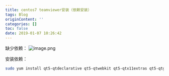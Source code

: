```yaml
---
title: centos7 teamviewer安装（依赖安装）
tags: Blog
originContent: ''
categories: []
toc: false
date: 2019-01-07 10:26:42
---
```


缺少依赖：
![image.png](images.javayuan.cn/FjTudoWEnAdP2WganY_HIW-bXiFr)

安装依赖：
```bash
sudo yum install qt5-qtdeclarative qt5-qtwebkit qt5-qtx11extras qt5-qtgraphicaleffects qt5-qtquickcontrols
```
